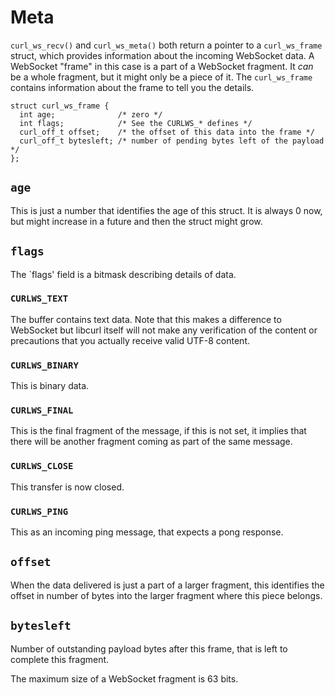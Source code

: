 # Meta

`curl_ws_recv()` and `curl_ws_meta()` both return a pointer to a
`curl_ws_frame` struct, which provides information about the incoming
WebSocket data. A WebSocket "frame" in this case is a part of a WebSocket
fragment. It *can* be a whole fragment, but it might only be a piece of
it. The `curl_ws_frame` contains information about the frame to tell you the
details.

    struct curl_ws_frame {
      int age;              /* zero */
      int flags;            /* See the CURLWS_* defines */
      curl_off_t offset;    /* the offset of this data into the frame */
      curl_off_t bytesleft; /* number of pending bytes left of the payload */
    };

## `age`

This is just a number that identifies the age of this struct. It is always 0
now, but might increase in a future and then the struct might grow.

## `flags`

The `flags' field is a bitmask describing details of data.

### `CURLWS_TEXT`
The buffer contains text data. Note that this makes a difference to WebSocket
but libcurl itself will not make any verification of the content or
precautions that you actually receive valid UTF-8 content.

### `CURLWS_BINARY`
This is binary data.

### `CURLWS_FINAL`
This is the final fragment of the message, if this is not set, it implies that
there will be another fragment coming as part of the same message.
 
### `CURLWS_CLOSE`
This transfer is now closed.

### `CURLWS_PING`
This as an incoming ping message, that expects a pong response.

## `offset`

When the data delivered is just a part of a larger fragment, this identifies
the offset in number of bytes into the larger fragment where this piece
belongs.

## `bytesleft`

Number of outstanding payload bytes after this frame, that is left to complete
this fragment.

The maximum size of a WebSocket fragment is 63 bits.
